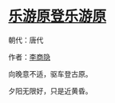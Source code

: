 # [乐游原登乐游原](http://so.gushiwen.org/view_28591.aspx)

朝代：唐代

作者：[李商隐](http://so.gushiwen.org/author_204.aspx)

向晚意不适，驱车登古原。

夕阳无限好，只是近黄昏。


